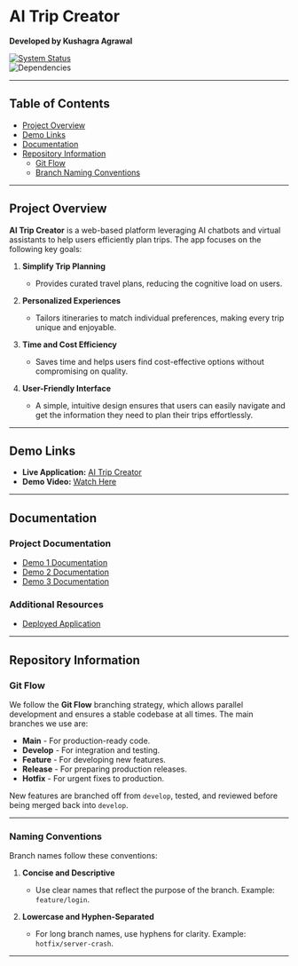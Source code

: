 # AI Trip Creator  
**Developed by Kushagra Agrawal**  

[![System Status](https://img.shields.io/pingpong/status/sp_0f00d195b8a2427c89a76dac4273cc99)](.pingpong.host/)  
![Dependencies](https://img.shields.io/badge/dependencies-Up--to--date-brightgreen)  

---

## Table of Contents  
- [Project Overview](#project-overview)  
- [Demo Links](#demo-links)  
- [Documentation](#documentation)  
- [Repository Information](#repository-information)  
    - [Git Flow](#git-flow)  
    - [Branch Naming Conventions](#naming-conventions)  

---

## Project Overview  

**AI Trip Creator** is a web-based platform leveraging AI chatbots and virtual assistants to help users efficiently plan trips. The app focuses on the following key goals:  

1. **Simplify Trip Planning**  
   - Provides curated travel plans, reducing the cognitive load on users.  

2. **Personalized Experiences**  
   - Tailors itineraries to match individual preferences, making every trip unique and enjoyable.  

3. **Time and Cost Efficiency**  
   - Saves time and helps users find cost-effective options without compromising on quality.  

4. **User-Friendly Interface**  
   - A simple, intuitive design ensures that users can easily navigate and get the information they need to plan their trips effortlessly.  

---

## Demo Links  

- **Live Application:** [AI Trip Creator](https://ai-trip-creator.web.app/)  
- **Demo Video:** [Watch Here](https://drive.google.com/file/d/1OZanH9NDk54E4eFQwD7Qf5VzsjRZbRBM/view?usp=sharing)  

---

## Documentation  

### Project Documentation  

- [Demo 1 Documentation](https://docs.google.com/document/d/19L6aMWtfrBhs8b1KxlzUgDt6_VR9y-CtPlmndlVveJM/edit?usp=sharing)  
- [Demo 2 Documentation](https://drive.google.com/drive/folders/1FdCSEWLEiCJMx1wZnsEbrxyj8pMCxOQv?usp=drive_link)  
- [Demo 3 Documentation](https://docs.google.com/document/d/1WftryvZLKDnwDYBZSdE5w6eT0XxTaJnezaBwjwcu9R0/edit?usp=sharing)  


### Additional Resources  
- [Deployed Application](https://ai-trip-creator.web.app/)  

---

## Repository Information  

### Git Flow  

We follow the **Git Flow** branching strategy, which allows parallel development and ensures a stable codebase at all times. The main branches we use are:  

- **Main** - For production-ready code.  
- **Develop** - For integration and testing.  
- **Feature** - For developing new features.  
- **Release** - For preparing production releases.  
- **Hotfix** - For urgent fixes to production.  

New features are branched off from `develop`, tested, and reviewed before being merged back into `develop`.  

---

### Naming Conventions  

Branch names follow these conventions:  

1. **Concise and Descriptive**  
   - Use clear names that reflect the purpose of the branch. Example: `feature/login`.  

2. **Lowercase and Hyphen-Separated**  
   - For long branch names, use hyphens for clarity. Example: `hotfix/server-crash`.  

---

